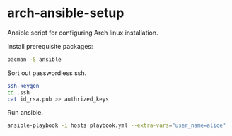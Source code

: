 # arch-ansible-setup
Ansible script for configuring Arch linux installation.

Install prerequisite packages:

```bash
pacman -S ansible
```

Sort out passwordless ssh.

```bash
ssh-keygen
cd .ssh
cat id_rsa.pub >> authrized_keys
```


Run ansible.

```bash
ansible-playbook -i hosts playbook.yml --extra-vars="user_name=alice"
```
